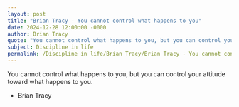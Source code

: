 ```yaml
---
layout: post
title: "Brian Tracy - You cannot control what happens to you"
date: 2024-12-28 12:00:00 -0000
author: Brian Tracy
quote: "You cannot control what happens to you, but you can control your attitude toward what happens to you."
subject: Discipline in life
permalink: /Discipline in life/Brian Tracy/Brian Tracy - You cannot control what happens to you
---
```


You cannot control what happens to you, but you can control your attitude toward what happens to you.

- Brian Tracy
